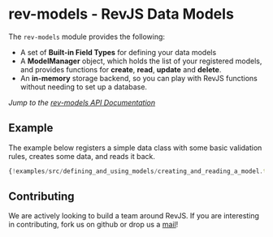
# rev-models - RevJS Data Models

The `rev-models` module provides the following:

 * A set of **Built-in Field Types** for defining your
   data models
 * A **ModelManager** object, which holds the list of
   your registered models, and provides functions for **create**, **read**,
   **update** and **delete**.
 * An **in-memory** storage backend, so you can play with RevJS functions without
   needing to set up a database.

*Jump to the [rev-models API Documentation](/api/rev-models)*

## Example

The example below registers a simple data class with some basic validation
rules, creates some data, and reads it back.

```ts
{!examples/src/defining_and_using_models/creating_and_reading_a_model.ts!}
```

## Contributing

We are actively looking to build a team around RevJS. If you are interesting in
contributing, fork us on github or drop us a
[mail](mailto:russ@russellbriggs.co)!
